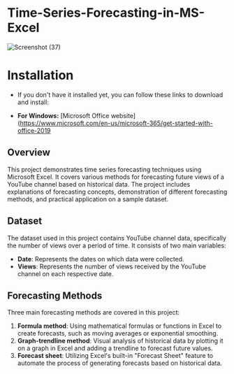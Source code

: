# Time-Series-Forecasting-in-MS-Excel
![Screenshot (37)](https://github.com/PranjalSarnaik21/Time-Series-Forecasting-in-MS-Excel/assets/158582133/5d349c9d-2caf-40c9-bb57-37ca9575ed27)

# Installation
* If you don't have it installed yet, you can follow these links to download and install:
- **For Windows:** [Microsoft Office website](https://www.microsoft.com/en-us/microsoft-365/get-started-with-office-2019

## Overview
This project demonstrates time series forecasting techniques using Microsoft Excel. It covers various methods for forecasting future views of a YouTube channel based on historical data. The project includes explanations of forecasting concepts, demonstration of different forecasting methods, and practical application on a sample dataset.

## Dataset
The dataset used in this project contains YouTube channel data, specifically the number of views over a period of time. It consists of two main variables:
- **Date**: Represents the dates on which data were collected.
- **Views**: Represents the number of views received by the YouTube channel on each respective date.

## Forecasting Methods
Three main forecasting methods are covered in this project:
1. **Formula method**: Using mathematical formulas or functions in Excel to create forecasts, such as moving averages or exponential smoothing.
2. **Graph-trendline method**: Visual analysis of historical data by plotting it on a graph in Excel and adding a trendline to forecast future values.
3. **Forecast sheet**: Utilizing Excel's built-in "Forecast Sheet" feature to automate the process of generating forecasts based on historical data.



